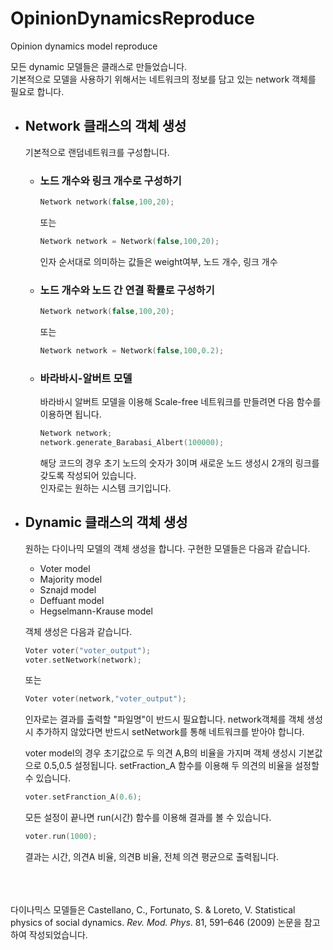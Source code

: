 # OpinionDynamicsReproduce
Opinion dynamics model reproduce

모든 dynamic 모델들은 클래스로 만들었습니다.  
기본적으로 모델을 사용하기 위해서는 네트워크의 정보를 담고 있는 network 객체를 필요로 합니다.

* ## Network 클래스의 객체 생성

  기본적으로 랜덤네트워크를 구성합니다.  
  * ### 노드 개수와 링크 개수로 구성하기

    ```cpp
    Network network(false,100,20);
    ```
      또는
    ```cpp
    Network network = Network(false,100,20);
    ```  
    인자 순서대로 의미하는 값들은 weight여부, 노드 개수, 링크 개수  
    
    
  * ### 노드 개수와 노드 간 연결 확률로 구성하기
    ```cpp
    Network network(false,100,20);
    ```
      또는
    ```cpp
    Network network = Network(false,100,0.2);
    ```  
    
  * ### 바라바시-알버트 모델
    바라바시 알버트 모델을 이용해 Scale-free 네트워크를 만들려면 다음 함수를 이용하면 됩니다.
    ```cpp
    Network network;
    network.generate_Barabasi_Albert(100000);
    ```
    해당 코드의 경우 초기 노드의 숫자가 3이며 새로운 노드 생성시 2개의 링크를 갖도록 작성되어 있습니다.  
    인자로는 원하는 시스템 크기입니다.
  
  
* ## Dynamic 클래스의 객체 생성

  원하는 다이나믹 모델의 객체 생성을 합니다. 구현한 모델들은 다음과 같습니다.  
  - Voter model
  - Majority model
  - Sznajd model
  - Deffuant model
  - Hegselmann-Krause model

  객체 생성은 다음과 같습니다.
    ```cpp
    Voter voter("voter_output");
    voter.setNetwork(network);
    ```
    또는
    ```cpp
    Voter voter(network,"voter_output");
    ```
    인자로는 결과를 출력할 "파일명"이 반드시 필요합니다. network객체를 객체 생성시 추가하지 않았다면 반드시 setNetwork를 통해 네트워크를 받아야 합니다.
    
  voter model의 경우 초기값으로 두 의견 A,B의 비율을 가지며 객체 생성시 기본값으로 0.5,0.5 설정됩니다.
  setFraction_A 함수를 이용해 두 의견의 비율을 설정할 수 있습니다.
  ```cpp
  voter.setFranction_A(0.6);
  ```
  모든 설정이 끝나면 run(시간) 함수를 이용해 결과를 볼 수 있습니다.
  ```cpp
  voter.run(1000);
  ```
  결과는 시간, 의견A 비율, 의견B 비율, 전체 의견 평균으로 출력됩니다.
  
    
</br></br></br>
다이나믹스 모델들은 Castellano, C., Fortunato, S. & Loreto, V. Statistical physics of social dynamics. _Rev. Mod. Phys_. 81, 591–646 (2009) 논문을 참고하여 작성되었습니다.
